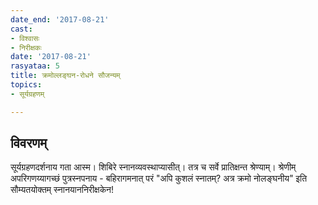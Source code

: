 ```yaml
---
date_end: '2017-08-21'
cast:
- विश्वासः
- निरीक्षकः
date: '2017-08-21'
rasyataa: 5
title: क्रमोल्लङ्घन-रोधने सौजन्यम्
topics:
- सूर्यग्रहणम्

---
```


## विवरणम्
सूर्यग्रहणदर्शनाय गता आस्म। शिबिरे स्नानव्यवस्थाप्यासीत्। तत्र च सर्वे प्रातिक्षन्त श्रेण्याम्। श्रेणीम् अपरिगणय्यागच्छं पुत्रस्नपनाय - बहिरागमनात् परं "अपि कुशलं स्नातम्? अत्र क्रमो नोलङ्घनीय" इति सौम्यतयोक्तम् स्नानयाननिरीक्षकेन!


